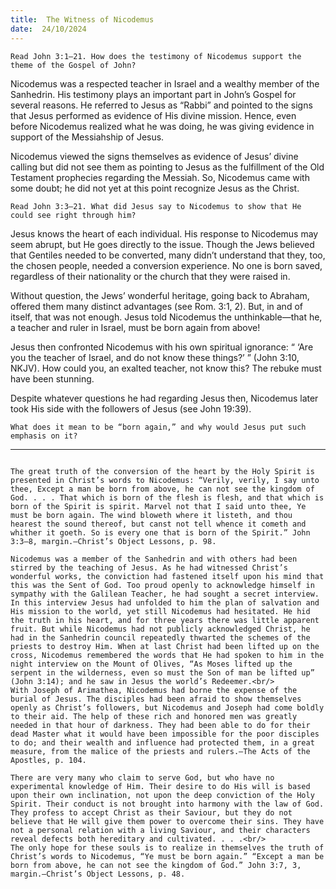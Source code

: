 ```yaml
---
title:  The Witness of Nicodemus
date:  24/10/2024
---
```


`Read John 3:1–21. How does the testimony of Nicodemus support the theme of the Gospel of John?`

Nicodemus was a respected teacher in Israel and a wealthy member of the Sanhedrin. His testimony plays an important part in John’s Gospel for several reasons. He referred to Jesus as “Rabbi” and pointed to the signs that Jesus performed as evidence of His divine mission. Hence, even before Nicodemus realized what he was doing, he was giving evidence in support of the Messiahship of Jesus.

Nicodemus viewed the signs themselves as evidence of Jesus’ divine calling but did not see them as pointing to Jesus as the fulfillment of the Old Testament prophecies regarding the Messiah. So, Nicodemus came with some doubt; he did not yet at this point recognize Jesus as the Christ.

`Read John 3:3–21. What did Jesus say to Nicodemus to show that He could see right through him?`

Jesus knows the heart of each individual. His response to Nicodemus may seem abrupt, but He goes directly to the issue. Though the Jews believed that Gentiles needed to be converted, many didn’t understand that they, too, the chosen people, needed a conversion experience. No one is born saved, regardless of their nationality or the church that they were raised in.

Without question, the Jews’ wonderful heritage, going back to Abraham, offered them many distinct advantages (see Rom. 3:1, 2). But, in and of itself, that was not enough. Jesus told Nicodemus the unthinkable—that he, a teacher and ruler in Israel, must be born again from above!

Jesus then confronted Nicodemus with his own spiritual ignorance: “ ‘Are you the teacher of Israel, and do not know these things?’ ” (John 3:10, NKJV). How could you, an exalted teacher, not know this? The rebuke must have been stunning.

Despite whatever questions he had regarding Jesus then, Nicodemus later took His side with the followers of Jesus (see John 19:39).

`What does it mean to be “born again,” and why would Jesus put such emphasis on it?`

---

```=Additional Reading: Selected Quotes from Ellen G. White

The great truth of the conversion of the heart by the Holy Spirit is presented in Christ’s words to Nicodemus: “Verily, verily, I say unto thee, Except a man be born from above, he can not see the kingdom of God. . . . That which is born of the flesh is flesh, and that which is born of the Spirit is spirit. Marvel not that I said unto thee, Ye must be born again. The wind bloweth where it listeth, and thou hearest the sound thereof, but canst not tell whence it cometh and whither it goeth. So is every one that is born of the Spirit.” John 3:3–8, margin.—Christ’s Object Lessons, p. 98.

Nicodemus was a member of the Sanhedrin and with others had been stirred by the teaching of Jesus. As he had witnessed Christ’s wonderful works, the conviction had fastened itself upon his mind that this was the Sent of God. Too proud openly to acknowledge himself in sympathy with the Galilean Teacher, he had sought a secret interview. In this interview Jesus had unfolded to him the plan of salvation and His mission to the world, yet still Nicodemus had hesitated. He hid the truth in his heart, and for three years there was little apparent fruit. But while Nicodemus had not publicly acknowledged Christ, he had in the Sanhedrin council repeatedly thwarted the schemes of the priests to destroy Him. When at last Christ had been lifted up on the cross, Nicodemus remembered the words that He had spoken to him in the night interview on the Mount of Olives, “As Moses lifted up the serpent in the wilderness, even so must the Son of man be lifted up” (John 3:14); and he saw in Jesus the world’s Redeemer.<br/>
With Joseph of Arimathea, Nicodemus had borne the expense of the burial of Jesus. The disciples had been afraid to show themselves openly as Christ’s followers, but Nicodemus and Joseph had come boldly to their aid. The help of these rich and honored men was greatly needed in that hour of darkness. They had been able to do for their dead Master what it would have been impossible for the poor disciples to do; and their wealth and influence had protected them, in a great measure, from the malice of the priests and rulers.—The Acts of the Apostles, p. 104.

There are very many who claim to serve God, but who have no experimental knowledge of Him. Their desire to do His will is based upon their own inclination, not upon the deep conviction of the Holy Spirit. Their conduct is not brought into harmony with the law of God. They profess to accept Christ as their Saviour, but they do not believe that He will give them power to overcome their sins. They have not a personal relation with a living Saviour, and their characters reveal defects both hereditary and cultivated. . . .<br/>
The only hope for these souls is to realize in themselves the truth of Christ’s words to Nicodemus, “Ye must be born again.” “Except a man be born from above, he can not see the kingdom of God.” John 3:7, 3, margin.—Christ’s Object Lessons, p. 48.
```